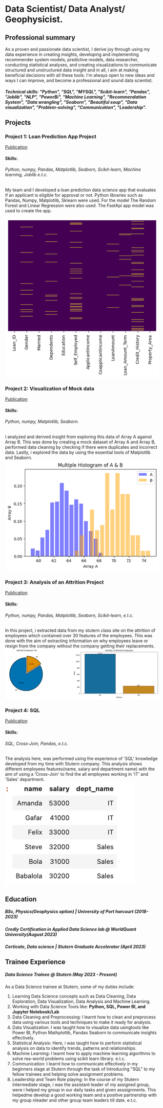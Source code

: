 # Data Scientist/ Data Analyst/ Geophysicist.

## Professional summary
As a proven and passionate data scientist, I derive joy through using my data experience in creating insights, developing and implementing recommender system models, predictive models, data researcher, conducting statistical analyses, and creating visualizations to communicate structured and unstructured data insight and in all, i aim at making beneficial decisions with all these tools. I'm always open to new ideas and ways I can improve, and become a professional and sound data scientist.

##### Technical skills: "Python", "SQL", "MYSQL", "Scikit-learn", "Pandas", "Joblib", "NLP", "PowerBi", "Machine Learning", "Recommendation System", "Data wrangling", "Seaborn", "Beautiful soup", "Data visualization", "Problem-solving", "Communication", "Leadership".


## Projects
### Project 1: Loan Prediction App Project
[Publication](https://github.com/Sophiajackrich/Stutern-repo/blob/main/loan%20app%20prediction%204.ipynb)
#### Skills:
###### *Python*, *numpy*, *Pandas*, *Matplotlib*, *Seaborn*, *Scikit-learn*, *Machine learning*, *Joblib* e.t.c.

My team and I developed a loan prediction data science app that evaluates if an applicant is eligible for approval or not. 
Python libraries such as Pandas, Numpy, Matplotlib, Sklearn were used. For the model The Random Forest and Linear Regression were also used. The FastApi app model was used to create the app.

![](/images/downloadsophia....png)

### Project 2: Visualization of Mock data 
[Publication](https://github.com/Sophiajackrich/Stutern-repo/blob/main/Visualization_by_Sophia.ipynb)
#### Skills:
###### *Python*, *numpy*, *Matplotlib*, *Seaborn*.

I analyzed and derived insight from exploring this data of Array A against Array B.
This was done by creating a mock dataset of Array A and Array B, performed data cleaning by checking if there were duplicates and incorrect data.
Lastly, i explored the data by using the essential tools of Matplotlib and Seaborn.
![](/images/sophia-project1.png)

### Project 3: Analysis of an Attrition Project
[Publication](https://github.com/Sophiajackrich/Stutern-repo/blob/main/Sophia's_Attrition_project.ipynb)
#### Skills:
###### *Python*, *numpy*, *Pandas*, *Matplotlib*, *Seaborn*, *Scikit-learn*, e.t.c.

In this project, i extracted data from my stutern class site on the attrition of employees which contained over 30 features of the employees.
This was done with the aim of extracting information on why employees leave or resign from the company without the company getting their replacements.
![](/images/sophia-project2.png)

### Project 4: SQL
[Publication](https://github.com/Sophiajackrich/Stutern-repo/blob/main/SQL_Assignment_2.ipynb)
#### Skills:
###### *SQL*, *Cross-Join*, *Pandas*, e.t.c.

The analysis here, was performed using the experience of 'SQL' knowledge developed from my time with Stutern company. 
This analysis shows different employees features(name, salary and department name) with the aim of using a 'Cross-Join' to find the all employees working in 'IT' and 'Sales' department.
![](/images/sophia-project3.png)

## Education
##### BSc, Physics(Geophysics option) | University of Port harcourt (_2018-2023_)
##### Credly Certification in Applied Data Science lab @ WorldQuant University(_August 2023_)
##### Certicate, Data science | Stutern Graduate Accelerator (_April 2023_)

## Trainee Experience
##### **Data Science Trainee @ Stutern (_May 2023 - Present_)**
As a Data Science trainee at Stutern, some of my duties include: 
1. Learning Data Science concepts such as Data Cleaning, Data Exploration, Data Visualization, Data Analysis and Machine Learning.
2. Working with Data Science Tools like: **Python, SQL, Power BI, and Jupyter Notebook/Lab**
3. Data Cleaning and Preprocessing: I learnt how to clean and preprocess data using various tools and techniques to make it ready for analysis.
4. Data Visualization: I was taught how to visualize data usingtools like Power BI, Python Mathplotlib, Pandas Seaborn to communicate insights effectively.
5. Statistical Analysis: Here, i was taught how to perform statistical analysis on data to identify trends, patterns and relationships.
6. Machine Learning: I learnt how to apply machine learning algorithms to solve rea-world problems using scikit learn library. e.t.c.
7. Communication: I learnt how to communicate  effectively in my beginners stage at Stutern through the task of Introducing "SQL" to my fellow trainees and helping solve assignment problems.
8. Leadership and Team Role playing: In the course of my Stutern Intermediate stage, i was the assistant leader of my assigned group, were i helped my group in our daily tasks and given asssignments. This helpedme develop a good working team and a positive partnership with my group nleader and other group team leaders till date. e.t.c.

